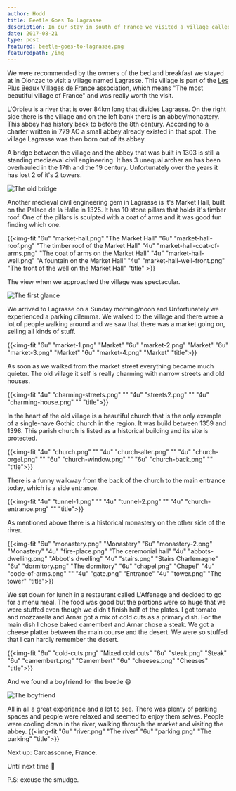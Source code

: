 ```yaml
---
author: Hodd
title: Beetle Goes To Lagrasse
description: In our stay in south of France we visited a village called Lagrasse.
date: 2017-08-21
type: post
featured: beetle-goes-to-lagrasse.png
featuredpath: /img
---
```


We were recommended by the owners of the bed and breakfast we stayed at in Olonzac to visit a village named Lagrasse. This village is part of the [Les Plus Beaux Villages de France](https://en.wikipedia.org/wiki/Les_Plus_Beaux_Villages_de_France) association, which means "The most beautiful village of France" and was really worth the visit.

L'Orbieu is a river that is over 84km long that divides Lagrasse. On the right side there is the village and on the left bank there is an abbey/monastery. This abbey has history back to before the 8th century. According to a charter written in 779 AC a small abbey already existed in that spot. The village Lagrasse was then born out of its abbey.

A bridge between the village and the abbey that was built in 1303 is still a standing mediaeval civil engineering. It has 3 unequal archer an has been overhauled in the 17th and the 19 century. Unfortunately over the years it has lost 2 of it's 2 towers.

![The old bridge](/img/beetle-goes-to-lagrasse/the-old-bridge.png "")

Another medieval civil engineering gem in Lagrasse is it's Market Hall, built on the Palace de la Halle in 1325. It has 10 stone pillars that holds it's timber roof. One of the pillars is sculpted with a coat of arms and it was good fun finding which one.

{{<img-fit
  "6u" "market-hall.png" "The Market Hall"
  "6u" "market-hall-roof.png" "The timber roof of the Market Hall"
  "4u" "market-hall-coat-of-arms.png" "The coat of arms on the Market Hall"
  "4u" "market-hall-well.png" "A fountain on the Market Hall"
  "4u" "market-hall-well-front.png" "The front of the well on the Market Hall"
  "title" >}}

The view when we approached the village was spectacular.

![The first glance](/img/beetle-goes-to-lagrasse/first-glance.png "")

We arrived to Lagrasse on a Sunday morning/noon and Unfortunately we experienced a parking dilemma. We walked to the village and there were a lot of people walking around and we saw that there was a market going on, selling all kinds of stuff.

{{<img-fit
  "6u" "market-1.png" "Market"
  "6u" "market-2.png" "Market"
  "6u" "market-3.png" "Market"
  "6u" "market-4.png" "Market"
  "title">}}

As soon as we walked from the market street everything became much quieter. The old village it self is really charming with narrow streets and old houses.

{{<img-fit
  "4u" "charming-streets.png" ""
  "4u" "streets2.png" ""
  "4u" "charming-house.png" ""
  "title">}}

In the heart of the old village is a beautiful church that is the only example of a single-nave Gothic church in the region. It was build between 1359 and 1398. This parish church is listed as a historical building and its site is protected.

{{<img-fit
  "4u" "church.png" ""
  "4u" "church-alter.png" ""
  "4u" "church-orgel.png" ""
  "6u" "church-window.png" ""
  "6u" "church-back.png" ""
  "title">}}

There is a funny walkway from the back of the church to the main entrance today, which is a side entrance.

{{<img-fit
  "4u" "tunnel-1.png" ""
  "4u" "tunnel-2.png" ""
  "4u" "church-entrance.png" ""
  "title">}}

As mentioned above there is a historical monastery on the other side of the river.

{{<img-fit
  "6u" "monastery.png" "Monastery"
  "6u" "monastery-2.png" "Monastery"
  "4u" "fire-place.png" "The ceremonial hall"
  "4u" "abbots-dwelling.png" "Abbot's dwelling"
  "4u" "stairs.png" "Stairs Charlemagne"
  "6u" "dormitory.png" "The dormitory"
  "6u" "chapel.png" "Chapel"
  "4u" "code-of-arms.png" ""
  "4u" "gate.png" "Entrance"
  "4u" "tower.png" "The tower"
  "title">}}

We set down for lunch in a restaurant called L'Affenage and decided to go for a menu meal. The food was good but the portions were so huge that we were stuffed even though we didn't finish half of the plates. I got tomato and mozzarella and Arnar got a mix of cold cuts as a primary dish. For the main dish I chose baked camembert and Arnar chose a steak. We got a cheese platter between the main course and the desert. We were so stuffed that I can hardly remember the desert.

{{<img-fit
  "6u" "cold-cuts.png" "Mixed cold cuts"
  "6u" "steak.png" "Steak"
  "6u" "camembert.png" "Camembert"
  "6u" "cheeses.png" "Cheeses"
  "title">}}

And we found a boyfriend for the beetle :smile:

![The boyfriend](/img/beetle-goes-to-lagrasse/boyfriend.png "")

All in all a great experience and a lot to see. There was plenty of parking spaces and people were relaxed and seemed to enjoy them selves. People were cooling down in the river, walking through the market and visiting the abbey.
{{<img-fit
  "6u" "river.png" "The river"
  "6u" "parking.png" "The parking"
  "title">}}

Next up: Carcassonne, France.

Until next time :punch:

P.S: excuse the smudge.
